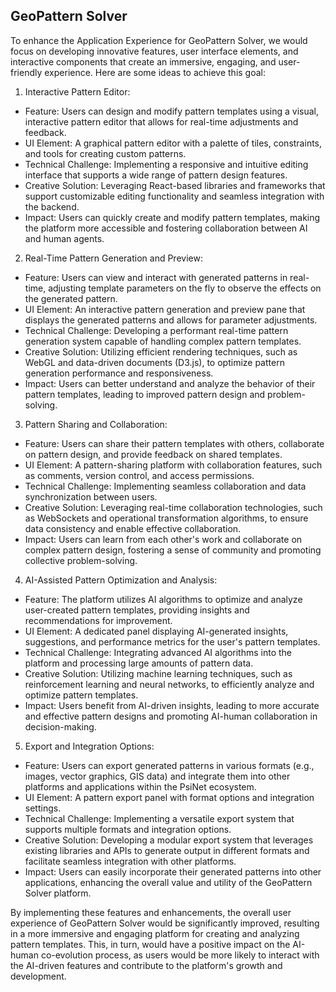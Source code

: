 ## GeoPattern Solver
To enhance the Application Experience for GeoPattern Solver, we would focus on developing innovative features, user interface elements, and interactive components that create an immersive, engaging, and user-friendly experience. Here are some ideas to achieve this goal:

1. Interactive Pattern Editor:
- Feature: Users can design and modify pattern templates using a visual, interactive pattern editor that allows for real-time adjustments and feedback.
- UI Element: A graphical pattern editor with a palette of tiles, constraints, and tools for creating custom patterns.
- Technical Challenge: Implementing a responsive and intuitive editing interface that supports a wide range of pattern design features.
- Creative Solution: Leveraging React-based libraries and frameworks that support customizable editing functionality and seamless integration with the backend.
- Impact: Users can quickly create and modify pattern templates, making the platform more accessible and fostering collaboration between AI and human agents.

2. Real-Time Pattern Generation and Preview:
- Feature: Users can view and interact with generated patterns in real-time, adjusting template parameters on the fly to observe the effects on the generated pattern.
- UI Element: An interactive pattern generation and preview pane that displays the generated patterns and allows for parameter adjustments.
- Technical Challenge: Developing a performant real-time pattern generation system capable of handling complex pattern templates.
- Creative Solution: Utilizing efficient rendering techniques, such as WebGL and data-driven documents (D3.js), to optimize pattern generation performance and responsiveness.
- Impact: Users can better understand and analyze the behavior of their pattern templates, leading to improved pattern design and problem-solving.

3. Pattern Sharing and Collaboration:
- Feature: Users can share their pattern templates with others, collaborate on pattern design, and provide feedback on shared templates.
- UI Element: A pattern-sharing platform with collaboration features, such as comments, version control, and access permissions.
- Technical Challenge: Implementing seamless collaboration and data synchronization between users.
- Creative Solution: Leveraging real-time collaboration technologies, such as WebSockets and operational transformation algorithms, to ensure data consistency and enable effective collaboration.
- Impact: Users can learn from each other's work and collaborate on complex pattern design, fostering a sense of community and promoting collective problem-solving.

4. AI-Assisted Pattern Optimization and Analysis:
- Feature: The platform utilizes AI algorithms to optimize and analyze user-created pattern templates, providing insights and recommendations for improvement.
- UI Element: A dedicated panel displaying AI-generated insights, suggestions, and performance metrics for the user's pattern templates.
- Technical Challenge: Integrating advanced AI algorithms into the platform and processing large amounts of pattern data.
- Creative Solution: Utilizing machine learning techniques, such as reinforcement learning and neural networks, to efficiently analyze and optimize pattern templates.
- Impact: Users benefit from AI-driven insights, leading to more accurate and effective pattern designs and promoting AI-human collaboration in decision-making.

5. Export and Integration Options:
- Feature: Users can export generated patterns in various formats (e.g., images, vector graphics, GIS data) and integrate them into other platforms and applications within the PsiNet ecosystem.
- UI Element: A pattern export panel with format options and integration settings.
- Technical Challenge: Implementing a versatile export system that supports multiple formats and integration options.
- Creative Solution: Developing a modular export system that leverages existing libraries and APIs to generate output in different formats and facilitate seamless integration with other platforms.
- Impact: Users can easily incorporate their generated patterns into other applications, enhancing the overall value and utility of the GeoPattern Solver platform.

By implementing these features and enhancements, the overall user experience of GeoPattern Solver would be significantly improved, resulting in a more immersive and engaging platform for creating and analyzing pattern templates. This, in turn, would have a positive impact on the AI-human co-evolution process, as users would be more likely to interact with the AI-driven features and contribute to the platform's growth and development.